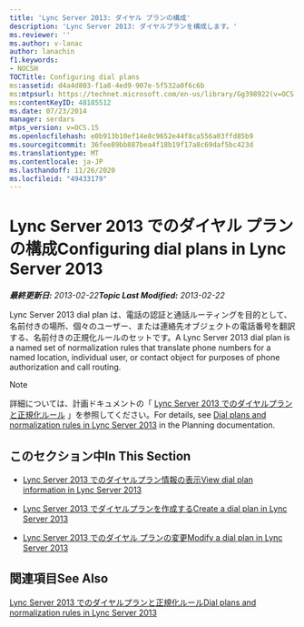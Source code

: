 ```yaml
---
title: 'Lync Server 2013: ダイヤル プランの構成'
description: 'Lync Server 2013: ダイヤルプランを構成します。'
ms.reviewer: ''
ms.author: v-lanac
author: lanachin
f1.keywords:
- NOCSH
TOCTitle: Configuring dial plans
ms:assetid: d4a4d803-f1a8-4ed9-907e-5f532a0f6c6b
ms:mtpsurl: https://technet.microsoft.com/en-us/library/Gg398922(v=OCS.15)
ms:contentKeyID: 48185512
ms.date: 07/23/2014
manager: serdars
mtps_version: v=OCS.15
ms.openlocfilehash: e0b913b10ef14e8c9652e44f8ca556a03ffd85b9
ms.sourcegitcommit: 36fee89bb887bea4f18b19f17a8c69daf5bc423d
ms.translationtype: MT
ms.contentlocale: ja-JP
ms.lasthandoff: 11/26/2020
ms.locfileid: "49433179"
---
```

# <a name="configuring-dial-plans-in-lync-server-2013"></a><span data-ttu-id="b2d37-103">Lync Server 2013 でのダイヤル プランの構成</span><span class="sxs-lookup"><span data-stu-id="b2d37-103">Configuring dial plans in Lync Server 2013</span></span>

<div data-xmlns="http://www.w3.org/1999/xhtml">

<div class="topic" data-xmlns="http://www.w3.org/1999/xhtml" data-msxsl="urn:schemas-microsoft-com:xslt" data-cs="https://msdn.microsoft.com/">

<div data-asp="https://msdn2.microsoft.com/asp">



</div>

<div id="mainSection">

<div id="mainBody"><span data-ttu-id="b2d37-104">

<span> </span></span><span class="sxs-lookup"><span data-stu-id="b2d37-104">

<span> </span></span></span>

<span data-ttu-id="b2d37-105">_**最終更新日:** 2013-02-22_</span><span class="sxs-lookup"><span data-stu-id="b2d37-105">_**Topic Last Modified:** 2013-02-22_</span></span>

<span data-ttu-id="b2d37-106">Lync Server 2013 dial plan は、電話の認証と通話ルーティングを目的として、名前付きの場所、個々のユーザー、または連絡先オブジェクトの電話番号を翻訳する、名前付きの正規化ルールのセットです。</span><span class="sxs-lookup"><span data-stu-id="b2d37-106">A Lync Server 2013 dial plan is a named set of normalization rules that translate phone numbers for a named location, individual user, or contact object for purposes of phone authorization and call routing.</span></span>

<div>


> [!NOTE]  
> <span data-ttu-id="b2d37-107">詳細については、計画ドキュメントの「 <A href="lync-server-2013-dial-plans-and-normalization-rules.md">Lync Server 2013 でのダイヤルプランと正規化ルール</A> 」を参照してください。</span><span class="sxs-lookup"><span data-stu-id="b2d37-107">For details, see <A href="lync-server-2013-dial-plans-and-normalization-rules.md">Dial plans and normalization rules in Lync Server 2013</A> in the Planning documentation.</span></span>



</div>

<div>

## <a name="in-this-section"></a><span data-ttu-id="b2d37-108">このセクション中</span><span class="sxs-lookup"><span data-stu-id="b2d37-108">In This Section</span></span>

  - [<span data-ttu-id="b2d37-109">Lync Server 2013 でのダイヤルプラン情報の表示</span><span class="sxs-lookup"><span data-stu-id="b2d37-109">View dial plan information in Lync Server 2013</span></span>](lync-server-2013-view-dial-plan-information.md)

  - [<span data-ttu-id="b2d37-110">Lync Server 2013 でダイヤルプランを作成する</span><span class="sxs-lookup"><span data-stu-id="b2d37-110">Create a dial plan in Lync Server 2013</span></span>](lync-server-2013-create-a-dial-plan.md)

  - [<span data-ttu-id="b2d37-111">Lync Server 2013 でのダイヤル プランの変更</span><span class="sxs-lookup"><span data-stu-id="b2d37-111">Modify a dial plan in Lync Server 2013</span></span>](lync-server-2013-modify-a-dial-plan.md)

</div>

<div>

## <a name="see-also"></a><span data-ttu-id="b2d37-112">関連項目</span><span class="sxs-lookup"><span data-stu-id="b2d37-112">See Also</span></span>


[<span data-ttu-id="b2d37-113">Lync Server 2013 でのダイヤルプランと正規化ルール</span><span class="sxs-lookup"><span data-stu-id="b2d37-113">Dial plans and normalization rules in Lync Server 2013</span></span>](lync-server-2013-dial-plans-and-normalization-rules.md)  
  

<span data-ttu-id="b2d37-114"></div>

</div>

<span> </span>

</div>

</div>

</span><span class="sxs-lookup"><span data-stu-id="b2d37-114"></div>

</div>

<span> </span>

</div>

</div>

</span></span></div>

